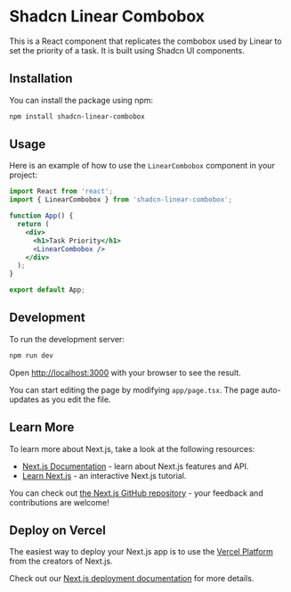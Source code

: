 # Shadcn Linear Combobox

This is a React component that replicates the combobox used by Linear to set the priority of a task. It is built using Shadcn UI components.

## Installation

You can install the package using npm:

```bash
npm install shadcn-linear-combobox
```

## Usage

Here is an example of how to use the `LinearCombobox` component in your project:

```jsx
import React from 'react';
import { LinearCombobox } from 'shadcn-linear-combobox';

function App() {
  return (
    <div>
      <h1>Task Priority</h1>
      <LinearCombobox />
    </div>
  );
}

export default App;
```

## Development

To run the development server:

```bash
npm run dev
```

Open [http://localhost:3000](http://localhost:3000) with your browser to see the result.

You can start editing the page by modifying `app/page.tsx`. The page auto-updates as you edit the file.

## Learn More

To learn more about Next.js, take a look at the following resources:

- [Next.js Documentation](https://nextjs.org/docs) - learn about Next.js features and API.
- [Learn Next.js](https://nextjs.org/learn) - an interactive Next.js tutorial.

You can check out [the Next.js GitHub repository](https://github.com/vercel/next.js/) - your feedback and contributions are welcome!

## Deploy on Vercel

The easiest way to deploy your Next.js app is to use the [Vercel Platform](https://vercel.com/new?utm_medium=default-template&filter=next.js&utm_source=create-next-app&utm_campaign=create-next-app-readme) from the creators of Next.js.

Check out our [Next.js deployment documentation](https://nextjs.org/docs/deployment) for more details.
